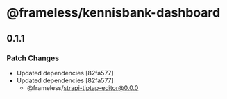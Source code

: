 # @frameless/kennisbank-dashboard

## 0.1.1

### Patch Changes

- Updated dependencies [82fa577]
- Updated dependencies [82fa577]
  - @frameless/strapi-tiptap-editor@0.0.0
